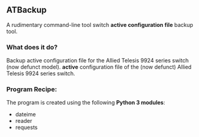 ## ATBackup
A rudimentary command-line tool switch <b>active configuration file</b> backup tool.

### What does it do?
Backup active configuration file for the Allied Telesis 9924 series switch (now defunct model).
<b>active</b> configuration file of the (now defunct) Allied Telesis 9924 series switch.

### Program Recipe:
The program is created using the following <b>Python 3 modules</b>:
* dateime
* reader
* requests
